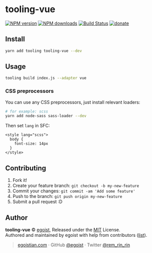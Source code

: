# tooling-vue

[![NPM version](https://img.shields.io/npm/v/tooling-vue.svg?style=flat)](https://npmjs.com/package/tooling-vue) [![NPM downloads](https://img.shields.io/npm/dm/tooling-vue.svg?style=flat)](https://npmjs.com/package/tooling-vue) [![Build Status](https://img.shields.io/circleci/project/egoist/tooling-vue/master.svg?style=flat)](https://circleci.com/gh/egoist/tooling-vue) [![donate](https://img.shields.io/badge/$-donate-ff69b4.svg?maxAge=2592000&style=flat)](https://github.com/egoist/donate)

## Install

```bash
yarn add tooling tooling-vue --dev
```

## Usage

```bash
tooling build index.js --adapter vue
```

### CSS preprocessors

You can use any CSS preprocessors, just install relevant loaders:

```bash
# for example: scss
yarn add node-sass sass-loader --dev
```

Then set `lang` in SFC:

```vue
<style lang="scss">
  body {
    font-size: 14px
  }
</style>
```

## Contributing

1. Fork it!
2. Create your feature branch: `git checkout -b my-new-feature`
3. Commit your changes: `git commit -am 'Add some feature'`
4. Push to the branch: `git push origin my-new-feature`
5. Submit a pull request :D


## Author

**tooling-vue** © [egoist](https://github.com/egoist), Released under the [MIT](./LICENSE) License.<br>
Authored and maintained by egoist with help from contributors ([list](https://github.com/egoist/tooling-vue/contributors)).

> [egoistian.com](https://egoistian.com) · GitHub [@egoist](https://github.com/egoist) · Twitter [@rem_rin_rin](https://twitter.com/rem_rin_rin)
